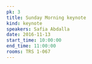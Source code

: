 ```yaml
---
pk: 3
title: Sunday Morning keynote
kind: keynote
speakers: Safia Abdalla
date: 2016-11-13
start_time: 10:00:00
end_time: 11:00:00
rooms: TRS 1-067
---
```


